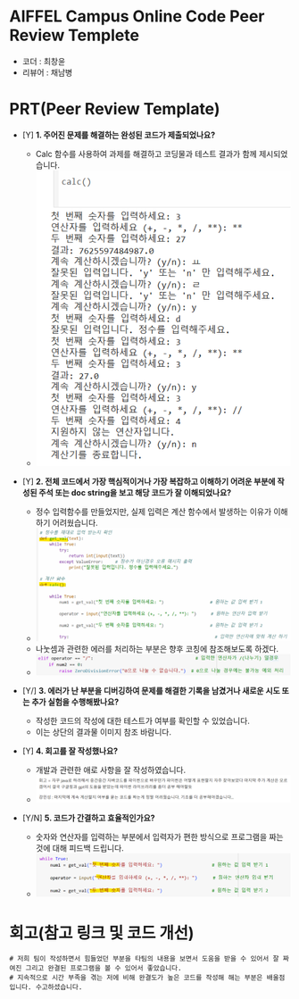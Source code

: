 # AIFFEL Campus Online Code Peer Review Templete
- 코더 : 최창윤
- 리뷰어 : 채남병


# PRT(Peer Review Template)
- [Y]  **1. 주어진 문제를 해결하는 완성된 코드가 제출되었나요?**
    - Calc 함수를 사용하여 과제를 해결하고 코딩물과 테스트 결과가 함께 제시되었습니다.
    - ![결과물](./cw_1.png)     
    
- [Y]  **2. 전체 코드에서 가장 핵심적이거나 가장 복잡하고 이해하기 어려운 부분에 작성된 
주석 또는 doc string을 보고 해당 코드가 잘 이해되었나요?**
    - 정수 입력함수를 만들었지만, 실제 입력은 계산 함수에서 발생하는 이유가 이해하기 어려웠습니다.
    - ![예시1](./cw_2.png) 
    - 나눗셈과 관련한 에러를 처리하는 부분은 향후 코칭에 참조해보도록 하겠다. 
    - ![예시2](./cw_3.png)
        
- [Y/]  **3. 에러가 난 부분을 디버깅하여 문제를 해결한 기록을 남겼거나
새로운 시도 또는 추가 실험을 수행해봤나요?**
    - 작성한 코드의 작성에 대한 테스트가 여부를 확인할 수 있었습니다.
    - 이는 상단의 결과물 이미지 참조 바람니다.
         
- [Y]  **4. 회고를 잘 작성했나요?**
    - 개발과 관련한 애로 사항을 잘 작성하였습니다.
    - ![예시3](./cw_4.png)
        
- [Y/N]  **5. 코드가 간결하고 효율적인가요?**
    - 숫자와 연산자를 입력하는 부분에서 입력자가 편한 방식으로 프로그램을 짜는 것에 대해 피드백 드립니다.
    - ![예시4.](./cw_5.png)


# 회고(참고 링크 및 코드 개선)
```
# 저희 팀이 작성하면서 힘들었던 부분을 타팀의 내용을 보면서 도움을 받을 수 있어서 잘 짜여진 그리고 완결된 프로그램을 볼 수 있어서 좋았습니다. 
# 지속적으로 시간 부족을 겪는 저에 비해 완결도가 높은 코드를 작성해 해는 부분은 배울점입니다. 수고하셨습니다. 
```
